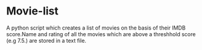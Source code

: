 # Movie-list
A python script which creates a list of movies on the basis of their IMDB score.Name and rating of all the movies which are above a threshhold score (e.g 7.5.) are stored in a text file.
